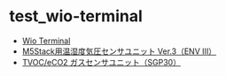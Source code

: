# test_wio-terminal

- [Wio Terminal](https://www.switch-science.com/products/6360)
- [M5Stack用温湿度気圧センサユニット Ver.3（ENV Ⅲ）](https://www.switch-science.com/products/7254)
- [TVOC/eCO2 ガスセンサユニット（SGP30）](https://www.switch-science.com/products/6619?_pos=1&_sid=76193de36&_ss=r)
